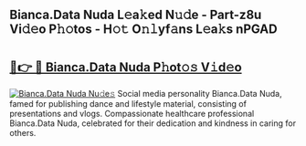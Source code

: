 ## Bianca.Data Nuda L𝚎a𝚔ed N𝚞𝚍e - Part-z8u Vi𝚍𝚎o P𝚑𝚘tos - H𝚘𝚝 O𝚗𝚕yf𝚊ns L𝚎a𝚔s nPGAD

# <h2><a href="http://kf7a6wk.oniu.top/?m=Bianca.Data+Nuda">🔗👉 🔴 Bianca.Data Nuda P𝚑ot𝚘𝚜 V𝚒d𝚎o</a></h2>

[![Bianca.Data Nuda Nu𝚍e𝚜](https://i.imgur.com/0qMVB7G.gif)](http://kf7a6wk.oniu.top/?m=Bianca.Data+Nuda)
Social media personality Bianca.Data Nuda, famed for publishing dance and lifestyle material, consisting of presentations and vlogs. Compassionate healthcare professional Bianca.Data Nuda, celebrated for their dedication and kindness in caring for others.  
